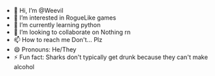 - 👋 Hi, I’m @Weevil
- 👀 I’m interested in RogueLike games
- 🌱 I’m currently learning python
- 💞️ I’m looking to collaborate on Nothing rn
- 📫 How to reach me Don't... Plz
- 😄 Pronouns: He/They
- ⚡ Fun fact: Sharks don't typically get drunk because they can't make alcohol

<!---
LonelyWeevil/LonelyWeevil is a ✨ special ✨ repository because its `README.md` (this file) appears on your GitHub profile.
You can click the Preview link to take a look at your changes.
--->
